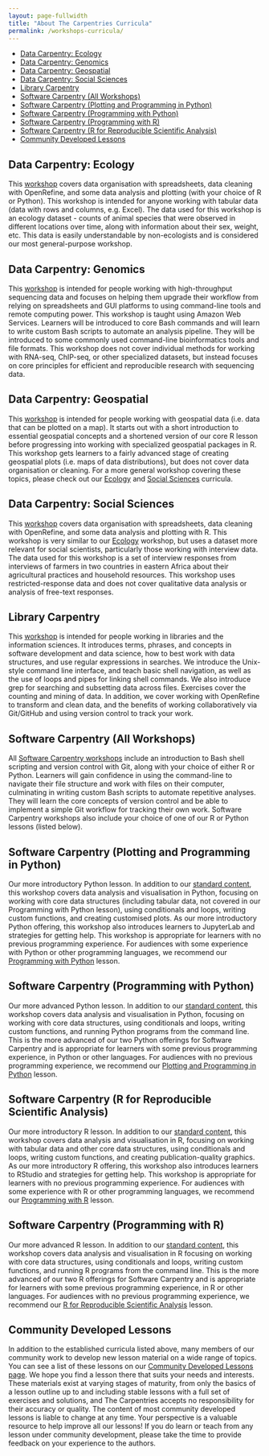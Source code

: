 ```yaml
---
layout: page-fullwidth
title: "About The Carpentries Curricula"
permalink: /workshops-curricula/
---
```


* [Data Carpentry: Ecology](#dc-ecology)
* [Data Carpentry: Genomics](#dc-genomics)
* [Data Carpentry: Geospatial](#dc-geospatial)
* [Data Carpentry: Social Sciences](#dc-socialsci)
* [Library Carpentry](#lc)
* [Software Carpentry (All Workshops)](#swc-all)
* [Software Carpentry (Plotting and Programming in Python)](#swc-plot-python)
* [Software Carpentry (Programming with Python)](#swc-prog-python)
* [Software Carpentry (Programming with R)](#swc-prog-R)
* [Software Carpentry (R for Reproducible Scientific Analysis)](#swc-repro-R)
* [Community Developed Lessons](#community-lessons)


## <a id="dc-ecology"></a> Data Carpentry: Ecology
This [workshop][dc-ecology] covers data organisation with spreadsheets, data cleaning with OpenRefine, and some data analysis and plotting (with your
choice of R or Python). This workshop is intended for anyone working with tabular data (data with rows and columns, e.g. Excel). The data
used for this workshop is an ecology dataset - counts of animal species that were observed in different locations over time, along with
information about their sex, weight, etc. This data is easily understandable by non-ecologists and is considered our most general-purpose
workshop.

## <a id="dc-genomics"></a>Data Carpentry: Genomics
This [workshop][dc-genomics] is intended for people working with high-throughput sequencing data and focuses on helping them upgrade their workflow from
relying on spreadsheets and GUI platforms to using command-line tools and remote computing power. This workshop is taught using Amazon
Web Services. Learners will be introduced to core Bash commands and will learn to write custom Bash scripts to automate an analysis
pipeline. They will be introduced to some commonly used command-line bioinformatics tools and file formats. This workshop does not cover
individual methods for working with RNA-seq, ChIP-seq, or other specialized datasets, but instead focuses on core principles for
efficient and reproducible research with sequencing data.

## <a id="dc-geospatial"></a>Data Carpentry: Geospatial
This [workshop][dc-geospatial] is intended for people working with geospatial data (i.e. data that can be plotted on a map). It starts out with a short
introduction to essential geospatial concepts and a shortened version of our core R lesson before progressing into working with
specialized geospatial packages in R. This workshop gets learners to a fairly advanced stage of creating geospatial plots (i.e. maps of
data distributions), but does not cover data organisation or cleaning. For a more general workshop covering these topics, please check
out our [Ecology](#dc-ecology) and [Social Sciences](#dc-socialsci) curricula.

## <a id="dc-socialsci"></a>Data Carpentry: Social Sciences
This [workshop][dc-socialsci] covers data organisation with spreadsheets, data cleaning with OpenRefine, and some data analysis and plotting with R. This
workshop is very similar to our [Ecology](#dc-ecology) workshop, but uses a dataset more relevant for social scientists, particularly those working with
interview data. The data used for this workshop is a set of interview responses from interviews of farmers in two countries in eastern
Africa about their agricultural practices and household resources. This workshop uses restricted-response data and does not cover
qualitative data analysis or analysis of free-text responses.

## <a id="lc"></a>Library Carpentry
This [workshop][lc] is intended for people working in libraries and the information sciences. It introduces terms, phrases, and concepts in
software development and data science, how to best work with data structures, and use regular expressions in searches. We introduce the
Unix-style command line interface, and teach basic shell navigation, as well as the use of loops and pipes for linking shell commands.
We also introduce grep for searching and subsetting data across files. Exercises cover the counting and mining of data. In addition, we
cover working with OpenRefine to transform and clean data, and the benefits of working collaboratively via Git/GitHub and using version
control to track your work.

## <a id="swc-all"></a>Software Carpentry (All Workshops)
All [Software Carpentry workshops][swc-all] include an introduction to Bash shell scripting and version control with Git, along with your choice of
either R or Python. Learners will gain confidence in using the command-line to navigate their file structure and work with files on their
computer, culminating in writing custom Bash scripts to automate repetitive analyses. They will learn the core concepts of version
control and be able to implement a simple Git workflow for tracking their own work. Software Carpentry workshops also include your
choice of one of our R or Python lessons (listed below).

## <a id="swc-plot-python"></a>Software Carpentry (Plotting and Programming in Python)
Our more introductory Python lesson. In addition to our [standard content](#swc-all), this workshop covers data analysis and
visualisation in Python, focusing on working with core data structures (including tabular data, not covered in our Programming with
Python lesson), using conditionals and loops, writing custom functions, and creating customised plots. As our more introductory Python
offering, this workshop also introduces learners to JupyterLab and strategies for getting help. This workshop is appropriate for learners
with no previous programming experience. For audiences with some experience with Python or other programming languages, we recommend our
[Programming with Python](#swc-prog-python) lesson.

## <a id="swc-prog-python"></a>Software Carpentry (Programming with Python)
Our more advanced Python lesson. In addition to our [standard content](#swc-all), this workshop covers data analysis and
visualisation in Python, focusing on working with core data structures, using conditionals and loops, writing custom functions, and
running Python programs from the command line. This is the more advanced of our two Python offerings for Software Carpentry and is
appropriate for learners with some previous programming experience, in Python or other languages. For audiences with no previous
programming experience, we recommend our [Plotting and Programming in Python](#swc-plot-python) lesson.

## <a id="swc-repro-R"></a>Software Carpentry (R for Reproducible Scientific Analysis)
Our more introductory R lesson. In addition to our [standard content](#swc-all), this workshop covers data analysis and
visualisation in R, focusing on working with tabular data and other core data structures, using conditionals and loops, writing custom
functions, and creating publication-quality graphics. As our more introductory R offering, this workshop also introduces learners to
RStudio and strategies for getting help. This workshop is appropriate for learners with no previous programming experience. For audiences
with some experience with R or other programming languages, we recommend our [Programming with R](#swc-prog-R) lesson.

## <a id="swc-prog-R"></a>Software Carpentry (Programming with R)
Our more advanced R lesson. In addition to our [standard content](#swc-all), this workshop covers data analysis and
visualisation in R focusing on working with core data structures, using conditionals and loops, writing custom functions, and running R
programs from the command line. This is the more advanced of our two R offerings for Software Carpentry and is appropriate for learners
with some previous programming experience, in R or other languages. For audiences with no previous programming experience, we recommend
our [R for Reproducible Scientific Analysis](#swc-repro-R) lesson.

## <a id="community-lessons"></a> Community Developed Lessons
In addition to the established curricula listed above,
many members of our community work to develop new lesson material
on a wide range of topics.
You can see a list of these lessons on our
[Community Developed Lessons page][community-lessons].
We hope you find a lesson there that suits your needs and interests.
These materials exist at varying stages of maturity,
from only the basics of a lesson outline up to and
including stable lessons with a full set of exercises and solutions,
and The Carpentries accepts no responsibility for
their accuracy or quality.
The content of most community developed lessons is liable to change at any time.
Your perspective is a valuable resource to help improve all our lessons!
If you do learn or teach from any lesson under community development,
please take the time to provide feedback on your experience to the authors.

[community-lessons]: https://carpentries.org/community-lessons/
[dc-ecology]: https://datacarpentry.org/lessons/#ecology-workshop
[dc-genomics]: https://datacarpentry.org/lessons/#genomics-workshop
[dc-geospatial]: https://datacarpentry.org/lessons/#geospatial-curriculum
[dc-socialsci]: https://datacarpentry.org/lessons/#social-science-curriculum
[lc]: https://librarycarpentry.org/lessons/
[swc-all]: https://software-carpentry.org/lessons/

